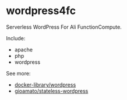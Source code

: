 # wordpress4fc

Serverless WordPress For Ali FunctionCompute.

Include:

* apache
* php
* wordpress

See more: 

* [docker-library/wordpress](https://github.com/docker-library/wordpress/tree/ac65dab91d64f611e4fa89b5e92903e163d24572)
* [gioamato/stateless-wordpress](https://github.com/gioamato/stateless-wordpress/tree/master)


